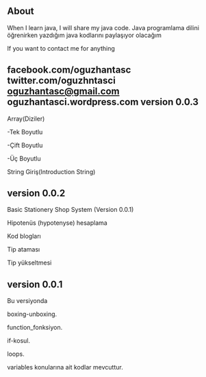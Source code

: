 About
------------------------------

When I learn java, I will share my java code.
Java programlama dilini öğrenirken yazdığım java kodlarını paylaşıyor olacağım


If you want to contact me for anything

facebook.com/oguzhantasc
twitter.com/oguzhntasci
oguzhantasc@gmail.com
oguzhantasci.wordpress.com
version 0.0.3
-------------------
Array(Diziler)

  -Tek Boyutlu
  
  -Çift Boyutlu
  
  -Üç Boyutlu

String Giriş(Introduction String)



version 0.0.2
-------------------
Basic Stationery Shop System (Version 0.0.1)

Hipotenüs (hypotenyse) hesaplama

Kod blogları

Tip ataması

Tip yükseltmesi



version 0.0.1
-------------------
Bu versiyonda 

boxing-unboxing.

function_fonksiyon.

if-kosul.

loops.

variables  konularına ait kodlar mevcuttur.




